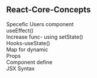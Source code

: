 ## React-Core-Concepts
Specefic Users component  
useEffect()  
Increase func- using setState()  
Hooks-useState()  
Map for dynamic  
Props  
Component define  
JSX Syntax
